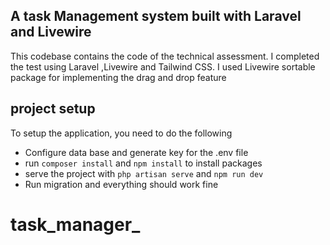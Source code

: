 ## A task Management system built with Laravel and Livewire

This codebase contains the code of the technical assessment. I completed the test using Laravel ,Livewire and Tailwind CSS. I used Livewire sortable package for
implementing the drag and drop feature

## project setup

To setup the application, you need to do the following

-   Configure data base and generate key for the .env file
-   run `composer install` and `npm install` to install packages
-   serve the project with `php artisan serve` and `npm run dev`
-   Run migration and everything should work fine
# task_manager_
